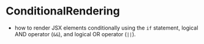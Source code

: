 # ConditionalRendering

- how to render JSX elements conditionally using the `if` statement, logical AND operator (`&&`), and logical OR operator (`||`).

